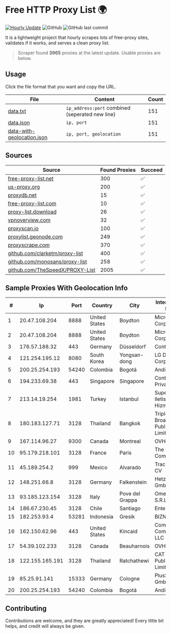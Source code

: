 
# Free HTTP Proxy List 🌍

[![Hourly Update](https://github.com/mertguvencli/http-proxy-list/actions/workflows/main.yml/badge.svg?branch=main)](https://github.com/mertguvencli/http-proxy-list/actions/workflows/main.yml)
![GitHub](https://img.shields.io/github/license/mertguvencli/http-proxy-list)
![GitHub last commit](https://img.shields.io/github/last-commit/mertguvencli/http-proxy-list)

It is a lightweight project that hourly scrapes lots of free-proxy sites, validates if it works, and serves a clean proxy list.


> Scraper found **3965** proxies at the latest update. Usable proxies are below.

## Usage

Click the file format that you want and copy the URL.


|File|Content|Count|
|----|-------|-----|
|[data.txt](https://raw.githubusercontent.com/mertguvencli/http-proxy-list/main/proxy-list/data.txt)|`ip_address:port` combined (seperated new line)|151|
|[data.json](https://raw.githubusercontent.com/mertguvencli/http-proxy-list/main/proxy-list/data.json)|`ip, port`|151|
|[data-with-geolocation.json](https://raw.githubusercontent.com/mertguvencli/http-proxy-list/main/proxy-list/data-with-geolocation.json)|`ip, port, geolocation`|151|

## Sources

|Source|Found Proxies|Succeed|
|------|-------------|-------|
|[free-proxy-list.net](https://free-proxy-list.net)|300|✅|
|[us-proxy.org](https://www.us-proxy.org)|200|✅|
|[proxydb.net](http://proxydb.net)|15|✅|
|[free-proxy-list.com](https://free-proxy-list.com/?page=&port=&type%5B%5D=http&type%5B%5D=https&up_time=0&search=Search)|10|✅|
|[proxy-list.download](https://www.proxy-list.download/HTTP)|26|✅|
|[vpnoverview.com](https://vpnoverview.com/privacy/anonymous-browsing/free-proxy-servers)|32|✅|
|[proxyscan.io](https://www.proxyscan.io)|100|✅|
|[proxylist.geonode.com](https://proxylist.geonode.com/api/proxy-list?limit=300&page=1&sort_by=lastChecked&sort_type=desc&protocols=http,https)|249|✅|
|[proxyscrape.com](https://api.proxyscrape.com/v2/?request=displayproxies&protocol=http&timeout=10000&country=all&ssl=all&anonymity=all)|370|✅|
|[github.com/clarketm/proxy-list](https://raw.githubusercontent.com/clarketm/proxy-list/master/proxy-list-raw.txt)|400|✅|
|[github.com/monosans/proxy-list](https://raw.githubusercontent.com/monosans/proxy-list/main/proxies/http.txt)|258|✅|
|[github.com/TheSpeedX/PROXY-List](https://raw.githubusercontent.com/TheSpeedX/PROXY-List/master/http.txt)|2005|✅|


## Sample Proxies With Geolocation Info

|#|Ip|Port|Country|City|Internet Service Provider|
|-|--|----|-------|----|-------------------------|
|1|20.47.108.204|8888|United States|Boydton|Microsoft Corporation|
|2|20.47.108.204|8888|United States|Boydton|Microsoft Corporation|
|3|176.57.188.32|443|Germany|Düsseldorf|Contabo GmbH|
|4|121.254.195.12|8080|South Korea|Yongsan-dong|LG DACOM Corporation|
|5|200.25.254.193|54240|Colombia|Bogotá|Andinet ON Line|
|6|194.233.69.38|443|Singapore|Singapore|Contabo Asia Private Limited|
|7|213.14.19.254|1981|Turkey|Istanbul|Superonline Iletisim Hizmetleri A.S.|
|8|180.183.127.71|3128|Thailand|Bangkok|Triple T Broadband Public Company Limited|
|9|167.114.96.27|9300|Canada|Montreal|OVH SAS|
|10|95.179.218.101|3128|France|Paris|The Constant Company|
|11|45.189.254.2|999|Mexico|Alvarado|Tracered SA De CV|
|12|148.251.66.8|3128|Germany|Falkenstein|Hetzner Online GmbH|
|13|93.185.123.154|3128|Italy|Pove del Grappa|Omegacom S.R.L.S.|
|14|186.67.230.45|3128|Chile|Santiago|Entel Chile S.A.|
|15|182.253.93.4|53281|Indonesia|Gresik|BIZNET|
|16|162.150.62.96|443|United States|Kincaid|Comcast Cable Communications, LLC|
|17|54.39.102.233|3128|Canada|Beauharnois|OVH SAS|
|18|122.155.165.191|3128|Thailand|Ratchathewi|CAT Telecom Public Company Limited|
|19|85.25.91.141|15333|Germany|Cologne|PlusServer GmbH|
|20|200.25.254.193|54240|Colombia|Bogotá|Andinet ON Line|



## Contributing

Contributions are welcome, and they are greatly appreciated! Every
little bit helps, and credit will always be given.

